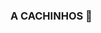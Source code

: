 ### A CACHINHOS 👋

<!--
**CACHINHOS-KAMIKAZY/CACHINHOS-KAMIKAZY** is a ✨ _special_ ✨ repository because its `README.md` (this file) appears on your GitHub profile.

Here are some ideas to get you started:

- EU-=ANNY_MOURA
- 🌱 PROGRAMADORA
- 👯 TENHO 17 ANINHOS
- 🤔 FUTURA-BIOLOGA
- 💬 LUTA-E-FOCO-GERA-FE
- 📫 4598418298**
- SIGNO}ESCORPIAO
- ⚡ PR...
-->
